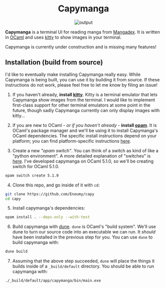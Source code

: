 <div align="center">

# Capymanga

![output](https://github.com/user-attachments/assets/e2e1f075-30ab-476c-bbea-9ae331480121)

</div>

**Capymanga** is a terminal UI for reading manga from [Mangadex](https://mangadex.org/). It is written in
[OCaml](https://ocaml.org/) and uses
[kitty](https://sw.kovidgoyal.net/kitty/) to show images in your terminal.

Capymanga is currently under construction and is missing many features!

## Installation (build from source)

I'd like to eventually make installing Capymanga really easy. While Capymanga is
being built, you can use it by building it from source. If these instructions do
not work, please feel free to let me know by filing an issue!

1. If you haven't already, **install [kitty](https://sw.kovidgoyal.net/kitty/)**.
   Kitty is a terminal emulator that lets Capymanga show images from the
   terminal. I would like to implement first-class support for other terminal
   emulators at some point in the future, though sadly Capymanga currently can
   only display images with kitty...

2. If you are new to OCaml - _or if you haven't already_ - **install
   [opam](https://opam.ocaml.org/)**. It is OCaml's package manager and we'll
   be using it to install Capymanga's OCaml dependencies. The specific
   install instructions depend on your platform; you can find platform-specific
   instructions [here](https://opam.ocaml.org/doc/Install.html).

3. Create a new _"opam switch"_. You can think of a switch as kind of like a
   "python environment". A more detailed explanation of "switches" is
   [here](https://ocaml.org/docs/opam-switch-introduction). I've developed
   capymanga on OCaml 5.1.0, so we'll be creating switch for OCaml 5.1.0.

```sh
opam switch create 5.1.0
```

4. Clone this repo, and go inside of it with `cd`:

```sh
git clone https://github.com/Enoumy/capy
cd capy
```

5. Install capymanga's dependencies:

```sh
opam install . --deps-only --with-test
```

6. Build capymanga with [dune](https://dune.build/). `dune` is OCaml's "build
   system". We'll use dune to turn our source code into an executable we can
   run. It _should_ have been installed in the previous step for you. You can use
   `dune` to build capymanga with:

```sh
dune build
```

7. Assuming that the above step succeeded, `dune` will place the things it
   builds inside of a `_build/default` directory. You should be able to run
   capymanga with:

```sh
./_build/default/app/capymanga/bin/main.exe
```
